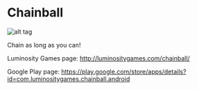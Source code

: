 Chainball
=========

![alt tag](http://luminositygames.com/wp-content/uploads/2014/07/chainball.png)

Chain as long as you can!

Luminosity Games page: http://luminositygames.com/chainball/

Google Play page: https://play.google.com/store/apps/details?id=com.luminositygames.chainball.android
